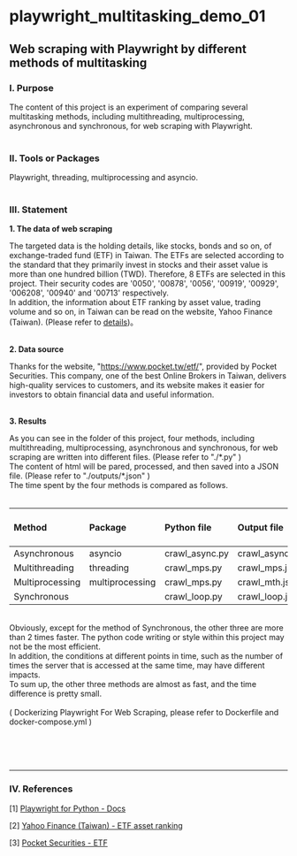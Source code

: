# **playwright_multitasking_demo_01**

## **Web scraping with Playwright by different methods of multitasking**

### **Ⅰ. Purpose** 
The content of this project is an experiment of comparing several multitasking methods, including multithreading, multiprocessing, asynchronous and synchronous, for web scraping with Playwright.<br><br>

### **Ⅱ. Tools or Packages**
Playwright, threading, multiprocessing and asyncio. <br><br>

### **Ⅲ. Statement**

__1. The data of web scraping__ <br>

The targeted data is the holding details, like stocks, bonds and so on, of exchange-traded fund (ETF) in Taiwan. The ETFs are selected according to the standard that they primarily invest in stocks and their asset value is more than one hundred billion (TWD). Therefore, 8 ETFs are selected in this project. Their security codes are '0050', '00878', '0056', '00919', '00929', '006208', '00940' and '00713' respectively.<br>
In addition, the information about ETF ranking by asset value, trading volume and so on, in Taiwan can be read on the website, Yahoo Finance (Taiwan). (Please refer to [details](<https://tw.stock.yahoo.com/tw-etf/total-assets>))。<br>
<br> 

__2. Data source__ <br>

Thanks for the website, "https://www.pocket.tw/etf/", provided by Pocket Securities. This company, one of the best Online Brokers in Taiwan, delivers high-quality services to customers, and its website makes it easier for investors to obtain financial data and useful information. <br>
<br>

__3. Results__ <br>

As you can see in the folder of this project, four methods, including multithreading, multiprocessing, asynchronous and synchronous, for web scraping are written into different files. (Please refer to "./\*.py" ) <br>
The content of html will be pared, processed, and then saved into a JSON file. (Please refer to "./outputs/\*.json" ) <br>
The time spent by the four methods is compared as follows.<br><br> 

| Method         | Package        | Python file   | Output file     | Time spent (s)|
| :---           | :---           | :----         | :---            | :---:         |
| Asynchronous   | asyncio        | crawl_async.py| crawl_async.json| 16.69         |
| Multithreading | threading      | crawl_mps.py  | crawl_mps.json  | 17.01         |
| Multiprocessing| multiprocessing| crawl_mps.py  | crawl_mth.json  | 17.03         |
| Synchronous    |                | crawl_loop.py | crawl_loop.json | 38.01         |

<br>
Obviously, except for the method of Synchronous, the other three are more than 2 times faster. The python code writing or style within this project may not be the most efficient.<br> 
In addition, the conditions at different points in time, such as the number of times the server that is accessed at the same time, may have different impacts.<br> 
To sum up, the other three methods are almost as fast, and the time difference is pretty small.<br><br>
( Dockerizing Playwright For Web Scraping, please refer to Dockerfile and docker-compose.yml )

<br><br><br>

---

### **Ⅳ. References**

[1] [Playwright for Python - Docs](<https://playwright.dev/python/docs/intro>)

[2] [Yahoo Finance (Taiwan) - ETF asset ranking](<https://tw.stock.yahoo.com/tw-etf/total-assets>)

[3] [Pocket Securities - ETF](<https://www.pocket.tw/etf/>)